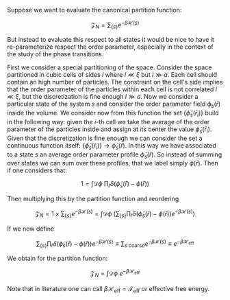 Suppose we want to evaluate the canonical partition function:

$$ \mathcal{Z}_N  = \sum_{\{s\}} e^{-\beta\mathscr{H}(s)}$$

But instead to evaluate this respect to all states it would be nice to have it re-parameterize respect the order parameter, especially in the context of the study of the phase transitions.

First we consider a special partitioning of the space. Consider the space partitioned in cubic cells of sides $l$
where $l \ll \xi$ but $l \gg a$. Each cell should contain an high number of particles.
The constraint on the cell's side implies that the order parameter of the particles within each cell is not correlated $l \ll \xi$, but the discretization is fine enough $l \gg a$.
Now we consider a particular state of the system $s$ and consider the order parameter field $\phi_s(\bar{r})$ inside the volume. We consider now from this function the set $\{\tilde{\phi}_s(\bar{r}_i)\}$ build in the following way: given the $i$-th cell we take the average of the order parameter of the particles inside and assign at its center the value $\tilde{\phi}_s(\bar{r}_i)$. Given that the discretization is fine enough we can consider the set a continuous function itself: $\{\tilde{\phi}_s(\bar{r}_i)\} \to \tilde{\phi}_s(\bar{r})$.
In this way we have associated to a state $s$ an average order parameter profile $\tilde{\phi}_s(\bar{r})$.
So instead of summing over states we can sum over these profiles, that we label simply $\phi(\bar{r})$.
Then if one considers that:

$$ 1 = \int \mathscr{D} \phi\ \prod_{\bar{r}} \delta(\tilde{\phi}_s(\bar{r})-\phi(\bar{r})) $$

Then multiplying this by the partition function and reordering

$$\mathcal{Z}_N =1 \times\sum_{\{s\}} e^{-\beta\mathscr{H}(s)} =\int \mathscr{D} \phi\ \left(\sum_{\{s\}}\prod_{\bar{r}} \delta(\tilde{\phi}_s(\bar{r})-\phi(\bar{r})) e^{-\beta\mathscr{H}(s)}\right) $$

If we now define

$$\sum_{\{s\}}\prod_{\bar{r}} \delta(\tilde{\phi}_s(\bar{r})-\phi(\bar{r})) e^{-\beta\mathscr{H}(s)}  \equiv \sum_{s\ \text{coarse}} e^{-\beta\mathscr{H}(s)} \equiv e^{-\beta\mathscr{H}_{\text{eff}}}$$

We obtain for the partition function:

$$\mathcal{Z}_N  =\int \mathscr{D} \phi\  e^{-\beta\mathscr{H}_{\text{eff}}} $$

Note that in literature one can call $\beta\mathscr{H}_{\text{eff}} = \mathscr{F}_{\text{eff}}$ or effective free energy.
